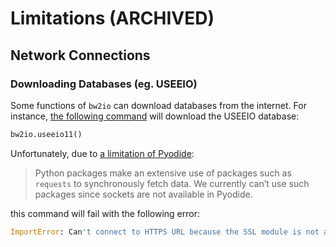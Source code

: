 # Limitations (ARCHIVED)

## Network Connections

### Downloading Databases (eg. USEEIO)

Some functions of `bw2io` can download databases from the internet. For instance, [the following command](https://docs.brightway.dev/en/latest/api/bw2io/index.html#bw2io.useeio11) will download the USEEIO database:

```python
bw2io.useeio11()
```

Unfortunately, due to [a limitation of Pyodide](https://pyodide.org/en/stable/project/roadmap.html#write-http-client-in-terms-of-web-apis):

> Python packages make an extensive use of packages such as `requests` to synchronously fetch data. We currently can’t use such packages since sockets are not available in Pyodide. 

this command will fail with the following error:

```python
ImportError: Can't connect to HTTPS URL because the SSL module is not available.
```